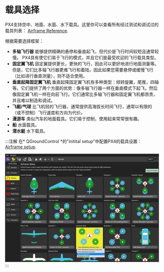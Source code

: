 # 载具选择

PX4支持空中、地面、水面、水下载具。这里你可以查看所有经过测试和调试过的载具列表： [Airframe Reference](../airframes/airframe_reference.md).

根据需要选择框架：

- **多轴飞行器** 能够提供精确的悬停和垂直起飞，但代价是飞行时间较短且通常较慢。 PX4具有使它们易于飞行的模式，并且它们是最受欢迎的飞行载具类型。
- **固定翼飞机** 固定翼提供更长，更快的飞行，因此可以更好地进行地面测量等。但是，它们比多轴飞行器更难飞行和着陆，因此如果您需要悬停或缓慢飞行（比如进行垂直测量），则不适合使用。
- **垂直起降固定翼飞机** 垂直起降固定翼飞机有多种类型：倾转旋翼，尾推，四轴等。它们提供了两个方面的优势：像多轴飞行器一样在垂直模式下起飞，然后像固定翼飞机一样在向前飞行。它们通常比多轴飞行器和固定翼飞机都昂贵，并且难以制造和调试。
- **飞艇/气球** 比飞机轻的飞行器，通常提供高海拔长时间飞行，通常以有限的（或不控制）飞行速度和方向为代价。
- **漫游车** 类似汽车的地面载具。它们易于控制，使用起来常常很有趣。
- **船** 水面载具。
- **潜水艇** 水下载具。

:::注解
在* QGroundControl *的"initital setup"中配置PX4的载具设置：[Airframe setup](../config/airframe.md).

![Frame Selection](../../assets/qgc/setup/airframe/airframe_px4.jpg)
:::
